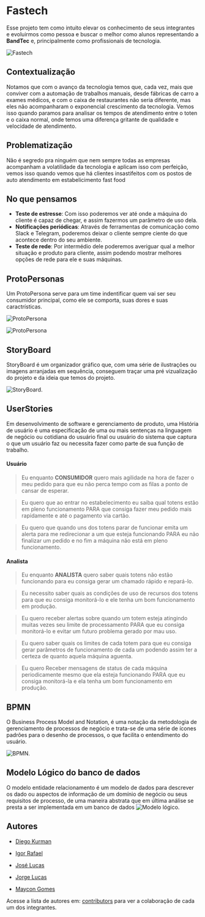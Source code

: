 # Fastech 

Esse projeto tem como intuito elevar os conhecimento de seus integrantes e evoluirmos como pessoa e buscar o melhor como alunos representando a **BandTec** e, principalmente como profissionais de tecnologia.


![Fastech](https://github.com/BandTec/Fastech/blob/master/projeto-site/public/img/icon.png)

## Contextualização
Notamos que com o avanço da tecnologia temos que, cada vez, mais que conviver com a automação de trabalhos manuais, desde fábricas de carro a exames médicos, e com o caixa de restaurantes não seria diferente, mas eles não acompanharam o exponencial crescimento da tecnologia. Vemos isso quando paramos para analisar os tempos de atendimento entre o toten e o caixa normal, onde temos uma diferença gritante de qualidade e velocidade de atendimento.

## Problematização
Não é segredo pra ninguém que nem sempre todas as empresas acompanham a volatilidade da tecnologia e aplicam isso com perfeição, vemos isso quando vemos que há clientes insastifeitos com os postos de auto atendimento em estabelicimento fast food

## No que pensamos
* **Teste de estresse**: Com isso poderemos ver até onde a máquina do cliente é capaz de chegar, e assim fazermos um parâmetro de uso dela.
* **Notificações periódicas**: Através de ferramentas de comunicação como Slack e Telegram, poderemos  deixar o cliente sempre ciente do que acontece dentro do seu ambiente.
* **Teste de rede**: Por intermédio dele poderemos averiguar qual a melhor situação e produto para cliente, assim podendo mostrar melhores opções de rede para ele e suas máquinas.

## ProtoPersonas

Um ProtoPersona serve para um time indentificar quem vai ser seu consumidor principal, como ele se comporta, suas dores e suas caractrísticas.

![ProtoPersona](https://github.com/BandTec/Fastech/blob/master/documenta%C3%A7%C3%A3o/Proto-Persona/gabriel-simple.png)

![ProtoPersona](https://github.com/BandTec/Fastech/blob/master/documenta%C3%A7%C3%A3o/Proto-Persona/mauricio-simple.png)
## StoryBoard

StoryBoard é um organizador gráfico que, com uma série de ilustrações ou imagens arranjadas em sequência, conseguem traçar uma pré vizualização do projeto e da ideia que temos do projeto.

![StoryBoard](https://github.com/BandTec/Fastech/blob/master/documenta%C3%A7%C3%A3o/StoryBoard/StoryBoardV3.PNG).

## UserStories
Em desenvolvimento de software e gerenciamento de produto, uma História de usuário é uma especificação de uma ou mais sentenças na linguagem de negócio ou cotidiana do usuário final ou usuário do sistema que captura o que um usuário faz ou necessita fazer como parte de sua função de trabalho. 

#### Usuário

>Eu enquanto **CONSUMIDOR** quero mais agilidade na hora de fazer o meu pedido para que eu não perca tempo com as filas a ponto de cansar de esperar.

>Eu quero que ao entrar no estabelecimento eu saiba qual totens estão em pleno funcionamento PARA que consiga fazer meu pedido mais rapidamente e até o pagamento via cartão.

>Eu quero que quando uns dos totens parar de funcionar emita um alerta para me redirecionar a um que esteja funcionando PARA eu não finalizar um pedido e no fim a máquina não está em pleno funcionamento.

#### Analista

>Eu enquanto **ANALISTA** quero saber quais totens não estão funcionando para eu consiga gerar um chamado rápido e repará-lo. 

>Eu necessito saber quais as condições de uso de recursos dos totens para que eu consiga monitorá-lo e ele tenha um bom funcionamento em produção. 

>Eu quero receber alertas sobre quando um totem esteja atingindo muitas vezes seu limite de processamento PARA que eu consiga monitorá-lo e evitar um futuro problema gerado por mau uso. 

>Eu quero saber quais os limites de cada totem para que eu consiga gerar parâmetros de funcionamento de cada um podendo assim ter a certeza de quanto aquela máquina aguenta. 

>Eu quero Receber mensagens de status de cada máquina periodicamente mesmo que ela esteja funcionando PARA que eu consiga monitorá-la e ela tenha um bom funcionamento em produção. 

## BPMN

O Business Process Model and Notation, é uma notação da metodologia de gerenciamento de processos de negócio e trata-se de uma série de ícones padrões para o desenho de processos, o que facilita o entendimento do usuário.

![BPMN](https://github.com/BandTec/Fastech/blob/master/documenta%C3%A7%C3%A3o/BPMN/fastechBPMN%20Diagram.png).

## Modelo Lógico do banco de dados
O modelo entidade relacionamento é um modelo de dados para descrever os dado ou aspectos de informação de um domínio de negócio ou seus requisitos de processo, de uma maneira abstrata que em última análise se presta a ser implementada em um banco de dados
![ Modelo lógico](https://github.com/BandTec/Fastech/blob/master/documenta%C3%A7%C3%A3o/Banco%20de%20dados/Modelagem%20L%C3%B3gica/3-modelo_l%C3%B3gico.jpeg).

## Autores

* [Diego Kurman](https://github.com/diego-kurman)

* [Igor Rafael](https://github.com/igor-ferreira-bezerra)

* [José Lucas](https://github.com/jose-lucas-mq)

* [Jorge Lucas](https://github.com/jorge-lsb)

* [Maycon Gomes](https://github.com/mayconmaiabandtec)


Acesse a lista de autores em: [contributors](https://github.com/BandTec/Fastech/graphs/contributors) para ver a colaboração de cada um dos integrantes.

